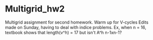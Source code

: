 # Multigrid_hw2
Multigrid assignment for second homework. Warm up for V-cycles
Edits made on Sunday, having to deal with indice problems. Ex, when n = 16, textbook shows that length(v^h) = 17 but isn't A^h n-1xn-1? 
